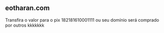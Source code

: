 ## eotharan.com

Transfira o valor para o pix 182181610001111 ou seu domínio será comprado por outros kkkkkkk
